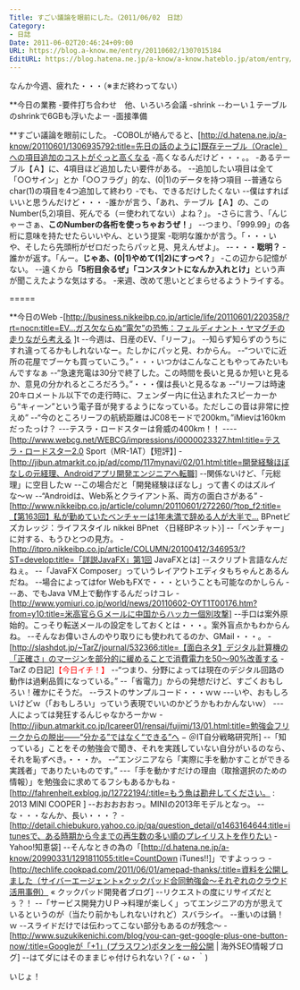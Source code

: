 ```yaml
---
Title: すごい議論を眼前にした。（2011/06/02　日誌）
Category:
- 日誌
Date: 2011-06-02T20:46:24+09:00
URL: https://blog.a-know.me/entry/20110602/1307015184
EditURL: https://blog.hatena.ne.jp/a-know/a-know.hateblo.jp/atom/entry/12921228815727979660
---
```



なんか今週、疲れた・・・（※まだ終わってない）


**今日の業務
-要件打ち合わせ　他、いろいろ会議
-shrink
--わーい１テーブルのshrinkで6GBも浮いたよー
-面接準備


**すごい議論を眼前にした。
-COBOLが絡んでると、[http://d.hatena.ne.jp/a-know/20110601/1306935792:title=先日の話のように]既存テーブル（Oracle）への項目追加のコストがぐっと高くなる
-高くなるんだけど・・・。。
-あるテーブル【Ａ】に、4項目ほど追加したい要件がある。
--追加したい項目は全て「○○サイン」とか「○○フラグ」的な、(0|1)のデータを持つ項目
--普通ならchar(1)の項目を4つ追加して終わり
-でも、できるだけしたくない
--僕はすればいいと思うんだけど・・・
-誰かが言う、「あれ、テーブル【Ａ】の、このNumber(5,2)項目、死んでる（＝使われてない）よね？」。
-さらに言う、「んじゃーさぁ、<span class="deco" style="font-weight:bold;">このNumberの各桁を使っちゃおうぜ！</span>」
--つまり、「999.99」の各桁に意味を持たせたらいいやん、という提案
-聡明な誰かが言う。「・・・いや、そしたら先頭桁がゼロだったらパッと見、見えんぜよ」。
--・・・<span class="deco" style="font-weight:bold;">聡明？</span>
-誰かが返す。「んー。<span class="deco" style="font-weight:bold;">じゃあ、(0|1)やめて(1|2)にすっぺ？</span>」
-この辺から記憶がない。
--遠くから<span class="deco" style="font-weight:bold;">「5桁目余るぜ」「コンスタントになんか入れとけ」</span>という声が聞こえたような気はする。
-来週、改めて思いとどまらせるようトライする。

=====

**今日のWeb
-[http://business.nikkeibp.co.jp/article/life/20110601/220358/?rt=nocn:title=EV…ガス欠ならぬ“電欠”の恐怖：フェルディナント・ヤマグチの走りながら考える ]t
--今週は、日産のEV、「リーフ」。
--知らず知らずのうちにすれ違ってるかもしれないなー。たしかにパッと見、わからん。
--“ついでに近所の花屋でブーケも買っていこう。”・・・いつかはこんなこともやってみたいもんですなぁ
--“急速充電は30分で終了した。この時間を長いと見るか短いと見るか、意見の分かれるところだろう。”・・・僕は長いと見るなぁ
--“リーフは時速20キロメートル以下での走行時に、フェンダー内に仕込まれたスピーカーから“キィーン”という電子音が発するようになっている。ただしこの音は非常に控えめ”
--“今のところリーフの航続距離はJC08モードで200km。”iMievは160kmだったっけ？
---テスラ・ロードスターは脅威の400km！！
----[http://www.webcg.net/WEBCG/impressions/i0000023327.html:title=テスラ・ロードスター2.0 Sport（MR-1AT）【短評】]
-[http://jibun.atmarkit.co.jp/ad/comp/117mynavi/02/01.html:title=開発経験ほぼなしの元経理、Androidアプリ開発エンジニアへ転職]
--関係ないけど、「元総理」に空目したｗ
--この場合だと「開発経験ほぼなし」って書くのはズルイな〜ｗ
--“Androidは、Web系とクライアント系、両方の面白さがある”
-[http://www.nikkeibp.co.jp/article/column/20110601/272260/?top_f2:title=【第163回】私が勤めていたベンチャーは1年未満で辞める人が大半で…  BPnetビズカレッジ：ライフスタイル  nikkei BPnet 〈日経BPネット〉]
--「ベンチャー」に対する、もうひとつの見方。
-[http://itpro.nikkeibp.co.jp/article/COLUMN/20100412/346953/?ST=develop:title=「詳説JavaFX」第1回 JavaFXとは]
--スクリプト言語なんだねぇ。
--「JavaFX Composer」っていうレイアウトエディタもちゃんとあるんだね。
--場合によってはfor WebもFXで・・・ということも可能なのかしらん
---あ、でもJava VM上で動作するんだっけコレ
-[http://www.yomiuri.co.jp/world/news/20110602-OYT1T00176.htm?from=y10:title=米高官らＧメールに中国からハッカー個別攻撃]
--手口は案外原始的。こっそり転送メールの設定をしておくとは・・・。案外盲点かもわからんね。
--そんなお偉いさんのやり取りにも使われてるのか、GMail・・・。
-[http://slashdot.jp/~TarZ/journal/532366:title=【面白ネタ】デジタル計算機の「正確さ」のマージンを部分的に緩めることで消費電力を50〜90%改善する - TarZ の日記]<span class="deco" style="color:#FF0000;">【今日イチ！】</span>
--“つまり、分野によっては現在のデジタル回路の動作は過剰品質になっている。”
--「省電力」からの発想だけど、すごくおもしろい！確かにそうだ。
--ラストのサンプルコード・・・ｗｗ
---いや、おもしろいけどｗ（「おもしろい」っていう表現でいいのかどうかもわかんないｗ）
---人によっては発狂するんじゃなかろーかｗ
-[http://jibun.atmarkit.co.jp/lcareer01/rensai/fujimi/13/01.html:title=勉強会フリークからの脱出――“分かる”ではなく“できる”へ − ＠IT自分戦略研究所]
--「知っている」ことをその勉強会で聞き、それを実践していない自分がいるのなら、それを恥ずべき。・・・か。
--“エンジニアなら「実際に手を動かすことができる実践者」でありたいものです。”
---「手を動かすだけの理由（取捨選択のための情報）」を勉強会に求めてるフシもあるかもね
-[http://fahrenheit.exblog.jp/12722194/:title=もう魚は勘弁してください。 : 2013 MINI COOPER ]
--おおおおおっ。MINIの2013年モデルとなっ。
--な・・・なんか、長い・・・？
-[http://detail.chiebukuro.yahoo.co.jp/qa/question_detail/q1463164644:title=itunesで、ある時期から今までの再生数の多い順のプレイリストを作りたい - Yahoo!知恵袋]
--そんなときの為の「[http://d.hatena.ne.jp/a-know/20990331/1291811055:title=CountDown iTunes!!]」ですよっっっ
-[http://techlife.cookpad.com/2011/06/01/amepad-thanks/:title=資料を公開しました（サイバーエージェント×クックパッド合同勉強会〜それぞれのクラウド活用事例） &laquo; クックパッド開発者ブログ]
--リクエストの度にリサイズだとぅ？！
--「サービス開発力ＵＰ→料理が楽しく」ってエンジニアの方が思えているというのが（当たり前かもしれないけれど）スバラシイ。
--重いのは鍋！ｗ
--スライドだけでは伝わってこない部分もあるのが残念〜
-[http://www.suzukikenichi.com/blog/you-can-get-google-plus-one-button-now/:title=Googleが「+1」(プラスワン)ボタンを一般公開 | 海外SEO情報ブログ]
--はてダにはそのままじゃ付けられない？(´・ω・｀)



いじょ！


<script src="https://moshi-moshi.moshimo.works/moshimoshi/a_know_blog/20110602-1307015184?title=%E3%81%99%E3%81%94%E3%81%84%E8%AD%B0%E8%AB%96%E3%82%92%E7%9C%BC%E5%89%8D%E3%81%AB%E3%81%97%E3%81%9F%E3%80%82%EF%BC%882011/06/02%E3%80%80%E6%97%A5%E8%AA%8C%EF%BC%89"></script>

